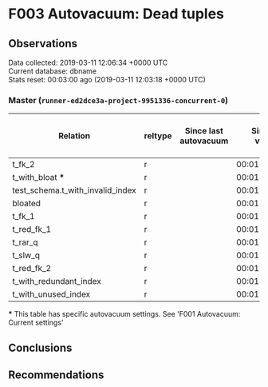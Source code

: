 # F003 Autovacuum: Dead tuples #

## Observations ##
Data collected: 2019-03-11 12:06:34 +0000 UTC  
Current database: dbname  
Stats reset: 00:03:00 ago (2019-03-11 12:03:18 +0000 UTC)  
### Master (`runner-ed2dce3a-project-9951336-concurrent-0`) ###

 Relation | reltype | Since last autovacuum | Since last vacuum | Autovacuum Count | Vacuum Count | n_tup_ins | n_tup_upd | n_tup_del | pg_class.reltuples | n_live_tup | n_dead_tup | &#9660;Dead Tuples Ratio, %
----------|------|-----------------------|-------------------|----------|---------|-----------|-----------|-----------|--------------------|------------|------------|-----------
t_fk_2 |r |<no value> |00:01:41.549812 |0 |2 |1000000 |0 |0 |1000000 |1000000 |0 | 0 
t_with_bloat **\*** |r |<no value> |00:01:40.903736 |0 |2 |1000000 |1000000 |0 |1000000 |1000000 |0 | 0 
test_schema.t_with_invalid_index |r |<no value> |00:01:41.655258 |0 |2 |1000000 |0 |0 |1000000 |1000000 |0 | 0 
bloated |r |<no value> |00:01:41.48994 |0 |2 |100000 |0 |50000 |50000 |50000 |0 | 0 
t_fk_1 |r |<no value> |00:01:41.602976 |0 |2 |1000001 |0 |0 |1000001 |1000001 |0 | 0 
t_red_fk_1 |r |<no value> |00:01:41.478314 |0 |2 |1000001 |0 |0 |1000001 |1000001 |0 | 0 
t_rar_q |r |<no value> |00:01:41.829211 |0 |2 |1000000 |745416 |0 |1000000 |1000000 |0 | 0 
t_slw_q |r |<no value> |00:01:41.371463 |0 |2 |10000001 |0 |0 |10000048 |10000048 |0 | 0 
t_red_fk_2 |r |<no value> |00:01:41.431189 |0 |2 |1000000 |0 |0 |1000000 |1000000 |0 | 0 
t_with_redundant_index |r |<no value> |00:01:41.706219 |0 |2 |1000000 |0 |0 |1000000 |1000000 |0 | 0 
t_with_unused_index |r |<no value> |00:01:41.755485 |0 |2 |1000000 |0 |0 |1000000 |1000000 |0 | 0 

**\*** This table has specific autovacuum settings. See 'F001 Autovacuum: Current settings'


## Conclusions ##


## Recommendations ##

